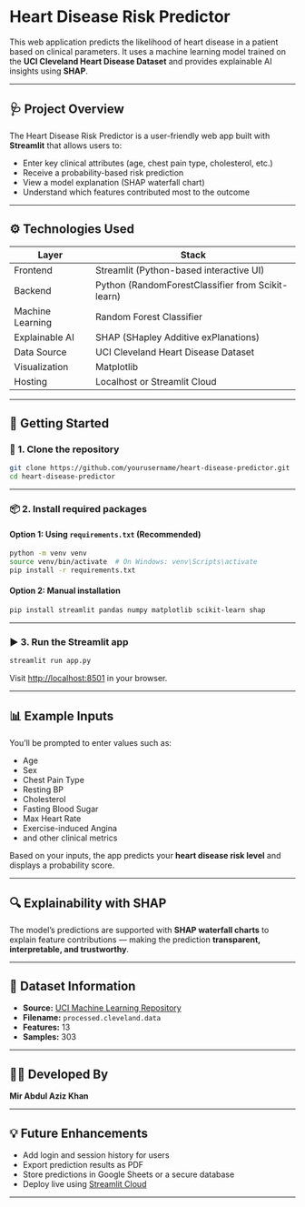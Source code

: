 # Heart Disease Risk Predictor

This web application predicts the likelihood of heart disease in a patient based on clinical parameters. It uses a machine learning model trained on the **UCI Cleveland Heart Disease Dataset** and provides explainable AI insights using **SHAP**.

---

## 🩺 Project Overview

The Heart Disease Risk Predictor is a user-friendly web app built with **Streamlit** that allows users to:

- Enter key clinical attributes (age, chest pain type, cholesterol, etc.)
- Receive a probability-based risk prediction
- View a model explanation (SHAP waterfall chart)
- Understand which features contributed most to the outcome

---

## ⚙️ Technologies Used

| Layer         | Stack                                                      |
|---------------|------------------------------------------------------------|
| Frontend      | Streamlit (Python-based interactive UI)                    |
| Backend       | Python (RandomForestClassifier from Scikit-learn)          |
| Machine Learning | Random Forest Classifier                               |
| Explainable AI| SHAP (SHapley Additive exPlanations)                       |
| Data Source   | UCI Cleveland Heart Disease Dataset                        |
| Visualization | Matplotlib                                                 |
| Hosting       | Localhost or Streamlit Cloud                               |

---

## 🚀 Getting Started

### 🔧 1. Clone the repository

```bash
git clone https://github.com/yourusername/heart-disease-predictor.git
cd heart-disease-predictor
```

---

### 📦 2. Install required packages

#### Option 1: Using `requirements.txt` (Recommended)

```bash
python -m venv venv
source venv/bin/activate  # On Windows: venv\Scripts\activate
pip install -r requirements.txt
```

#### Option 2: Manual installation

```bash
pip install streamlit pandas numpy matplotlib scikit-learn shap
```

---

### ▶️ 3. Run the Streamlit app

```bash
streamlit run app.py
```

Visit [http://localhost:8501](http://localhost:8501) in your browser.

---

## 📊 Example Inputs

You’ll be prompted to enter values such as:

- Age  
- Sex  
- Chest Pain Type  
- Resting BP  
- Cholesterol  
- Fasting Blood Sugar  
- Max Heart Rate  
- Exercise-induced Angina  
- and other clinical metrics

Based on your inputs, the app predicts your **heart disease risk level** and displays a probability score.

---

## 🔍 Explainability with SHAP

The model’s predictions are supported with **SHAP waterfall charts** to explain feature contributions — making the prediction **transparent, interpretable, and trustworthy**.

---

## 📎 Dataset Information

- **Source:** [UCI Machine Learning Repository](https://archive.ics.uci.edu/ml/datasets/heart+Disease)
- **Filename:** `processed.cleveland.data`
- **Features:** 13
- **Samples:** 303

---

## 🧑‍💻 Developed By

**Mir Abdul Aziz Khan**  


---

## 💡 Future Enhancements

- Add login and session history for users  
- Export prediction results as PDF  
- Store predictions in Google Sheets or a secure database  
- Deploy live using [Streamlit Cloud](https://share.streamlit.io)

---
